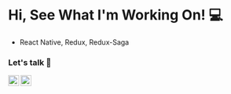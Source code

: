 # Hi, See What I'm Working On! :computer:
* React Native, Redux, Redux-Saga


### Let's talk 💬
[<img align="left" alt="kond7io" width="22px" src="https://lh3.googleusercontent.com/fqYJHtyzZzA4vacRzeJoB93QNvA5-mvR-8UB5oVLxdYDSTpfLp_KgYD4IqVGJUgFEJo" />][linkedin]
[<img align="left" alt="kond7io" width="22px" src="https://cdn1.iconfinder.com/data/icons/logotypes/32/square-facebook-512.png" />][facebook]
<br />
<br />

[linkedin]: https://www.linkedin.com/in/konrad-walentek/
[facebook]: https://www.facebook.com/konrad.walentek

